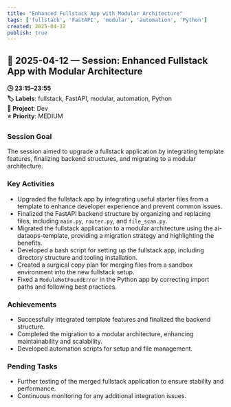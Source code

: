 ```yaml
---
title: "Enhanced Fullstack App with Modular Architecture"
tags: ['fullstack', 'FastAPI', 'modular', 'automation', 'Python']
created: 2025-04-12
publish: true
---
```


## 📅 2025-04-12 — Session: Enhanced Fullstack App with Modular Architecture

**🕒 23:15–23:55**  
**🏷️ Labels**: fullstack, FastAPI, modular, automation, Python  
**📂 Project**: Dev  
**⭐ Priority**: MEDIUM  


### Session Goal
The session aimed to upgrade a fullstack application by integrating template features, finalizing backend structures, and migrating to a modular architecture.

### Key Activities
- Upgraded the fullstack app by integrating useful starter files from a template to enhance developer experience and prevent common issues.
- Finalized the FastAPI backend structure by organizing and replacing files, including `main.py`, `router.py`, and `file_scan.py`.
- Migrated the fullstack application to a modular architecture using the ai-dataops-template, providing a migration strategy and highlighting the benefits.
- Developed a bash script for setting up the fullstack app, including directory structure and tooling installation.
- Created a surgical copy plan for merging files from a sandbox environment into the new fullstack setup.
- Fixed a `ModuleNotFoundError` in the Python app by correcting import paths and following best practices.

### Achievements
- Successfully integrated template features and finalized the backend structure.
- Completed the migration to a modular architecture, enhancing maintainability and scalability.
- Developed automation scripts for setup and file management.

### Pending Tasks
- Further testing of the merged fullstack application to ensure stability and performance.
- Continuous monitoring for any additional integration issues.
